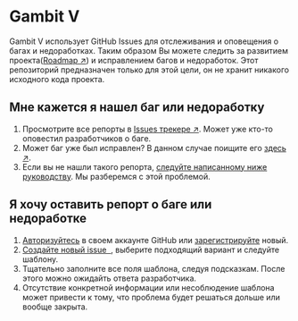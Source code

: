 # Gambit V

Gambit V использует GitHub Issues для отслеживания и оповещения о багах и недоработках. Таким образом Вы можете следить за развитием проекта([Roadmap ↗](https://github.com/gambit-v/gambitv-issues/projects)) и исправлением багов и недоработок. Этот репозиторий предназначен только для этой цели, он не хранит никакого исходного кода проекта.

## Мне кажется я нашел баг или недоработку
1. Просмотрите все репорты в [Issues трекере &nearr;](https://github.com/gambit-v/gambitv-issues/labels/Class%3A%20bug). Может уже кто-то оповестил разработчиков о баге.
2. Может баг уже был исправлен? В данном случае поищите его [здесь &nearr;](https://github.com/gambit-v/gambitv-issues/issues?q=is%3Aclosed+label%3A%22Class%3A+bug%22).
3. Если вы не нашли такого репорта, [следуйте написанному ниже руководству](#я-хочу-оставить-репорт-о-баге-или-недоработке). Мы разберемся с этой проблемой.

## Я хочу оставить репорт о баге или недоработке
1. [Авторизуйтесь](login-signup/login.md) в своем аккаунте GitHub или [зарегистрируйте](login-signup/signup.md) новый.
2. [Создайте новый issue &nbsp;](https://github.com/gambit-v/gambitv-issues/issues/new/choose), выберите подходящий вариант и следуйте шаблону.
3. Тщательно заполните все поля шаблона, следуя подсказкам. После этого можно ожидайть ответа разработчика.
4. Отсутствие конкретной информации или несоблюдение шаблона может привести к тому, что проблема будет решаться дольше или вообще закрыта.
